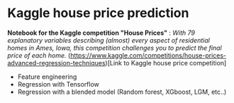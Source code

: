 # Kaggle house price prediction

**Notebook for the Kaggle competition "House Prices"** : _With 79 explanatory variables describing (almost) every aspect of residential homes in Ames, Iowa, this competition challenges you to predict the final price of each home._ (https://www.kaggle.com/competitions/house-prices-advanced-regression-techniques)[Link to Kaggle house price competition]

- Feature engineering
- Regression with Tensorflow
- Regression with a blended model (Random forest, XGboost, LGM, etc..)
